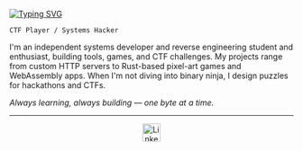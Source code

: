 [![Typing SVG](https://readme-typing-svg.demolab.com?font=Fira+Code&weight=500&size=30&pause=1000&color=943BF7&width=435&lines=FrankTheSssnake)](https://git.io/typing-svg)

`CTF Player / Systems Hacker`

I'm an independent systems developer and reverse engineering student and enthusiast, building tools, games, and CTF challenges. My projects range from custom HTTP servers to Rust-based pixel-art games and WebAssembly apps. When I'm not diving into binary ninja, I design puzzles for hackathons and CTFs.

_Always learning, always building — one byte at a time._

---

<!-- Social icons section -->
<p align="center">
  <a href="https://www.linkedin.com/in/aaradhya-bhardwaj-907485319/"><img width="32px" alt="LinkedIn" title="LinkedIn" src="https://i.imgur.com/yRpa1dQ.png"/></a>
</p>
